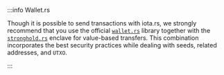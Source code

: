 :::info Wallet.rs

Though it is possible to send transactions with iota.rs, we strongly recommend that you use the official
[`wallet.rs`](https://wiki.iota.org/wallet.rs/develop/welcome) library together with the
[`stronghold.rs`](https://wiki.iota.org/stronghold.rs/welcome) enclave for value-based transfers. This combination
incorporates the best security practices while dealing with seeds, related addresses, and `UTXO`.

:::